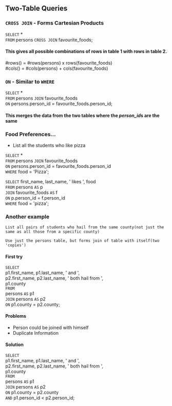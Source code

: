 ## Two-Table Queries

### `CROSS JOIN` - Forms Cartesian Products

`SELECT` *<br>
`FROM` persons `CROSS JOIN` favourite_foods;
#### This gives all possible combinations of rows in table 1 with rows in table 2.

#rows() = #rows(persons) x rows(favourite_foods)<br>
#cols() = #cols(persons) + cols(favourite_foods)

### `ON` - Similar to `WHERE`
`SELECT` * <br>
`FROM` persons `JOIN` favourite_foods<br>
`ON` persons.person_id = favourite_foods.person_id;
#### This merges the data from the two tables where the *person_id*s are the same

### Food Preferences...
- List all the students who like pizza

`SELECT` *<br>
`FROM` persons `JOIN` favourite_foods<br>
`ON` persons.person_id = favourite_foods.person_id<br>
`WHERE` food = 'Pizza';

`SELECT` first_name, last_name, '  likes ', food<br>
`FROM`
    persons `AS` p<br>
    `JOIN` favourite_foods `AS` f<br>
    `ON` p.person_id = f.person_id<br>
`WHERE` food = 'pizza';

### Another example
    List all pairs of students who hail from the same county(not just the same as all those from a specific county)

    Use just the persons table, but forms join of table with itself(two 'copies')

#### First try
`SELECT`<br>
p1.first_name, p1.last_name, ' and ',<br>
p2.first_name, p2.last_name, ' both hail from ', <br>
p1.county<br>
`FROM`<br>
persons `AS` p1<br>
`JOIN` persons `AS` p2<br>
`ON` p1.county = p2.county;

#### Problems
- Person could be joined with himself
- Duplicate Information

#### Solution
`SELECT`<br>
p1.first_name, p1.last_name, ' and ',<br>
p2.first_name, p2.last_name, ' both hail from ', <br>
p1.county<br>
`FROM`<br>
persons `AS` p1<br>
`JOIN` persons `AS` p2<br>
`ON` p1.county = p2.county<br>
`AND` p1.person_id < p2.person_id;
